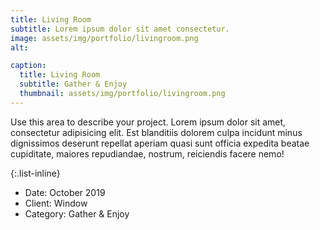 ```yaml
---
title: Living Room
subtitle: Lorem ipsum dolor sit amet consectetur.
image: assets/img/portfolio/livingroom.png
alt: 

caption:
  title: Living Room
  subtitle: Gather & Enjoy
  thumbnail: assets/img/portfolio/livingroom.png
---
```

Use this area to describe your project. Lorem ipsum dolor sit amet, consectetur adipisicing elit. Est blanditiis dolorem culpa incidunt minus dignissimos deserunt repellat aperiam quasi sunt officia expedita beatae cupiditate, maiores repudiandae, nostrum, reiciendis facere nemo!

{:.list-inline}

- Date: October 2019
- Client: Window
- Category: Gather & Enjoy
